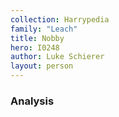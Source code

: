 ```yaml
---
collection: Harrypedia
family: "Leach"
title: Nobby
hero: I0248
author: Luke Schierer
layout: person
---
```



### Analysis
